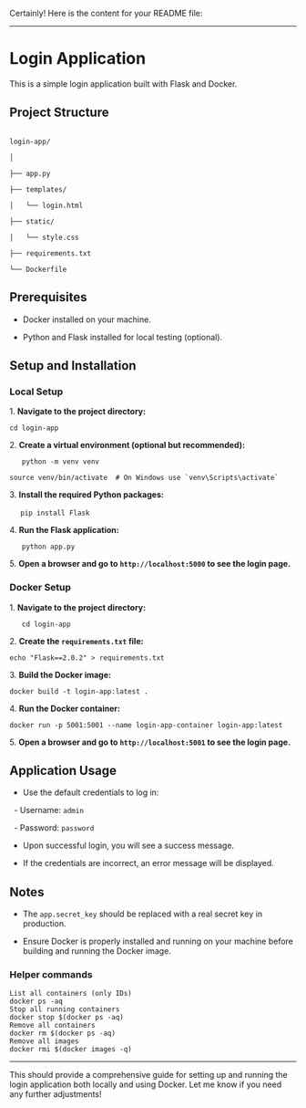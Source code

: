 Certainly! Here is the content for your README file:

---

# Login Application

This is a simple login application built with Flask and Docker.

## Project Structure

```

login-app/

│

├── app.py

├── templates/

│   └── login.html

├── static/

│   └── style.css

├── requirements.txt

└── Dockerfile

```

## Prerequisites

- Docker installed on your machine.

- Python and Flask installed for local testing (optional).

## Setup and Installation

### Local Setup

1\. **Navigate to the project directory:**

```
cd login-app
```

2\. **Create a virtual environment (optional but recommended):**

```
   python -m venv venv
```
```
source venv/bin/activate  # On Windows use `venv\Scripts\activate`
```

3\. **Install the required Python packages:**

   ```
  pip install Flask
   ```

4\. **Run the Flask application:**

```
   python app.py
```

5\. **Open a browser and go to `http://localhost:5000` to see the login page.**

### Docker Setup

1\. **Navigate to the project directory:**

```
   cd login-app
```

2\. **Create the `requirements.txt` file:**
```
echo "Flask==2.0.2" > requirements.txt
```
3\. **Build the Docker image:**
   
```
docker build -t login-app:latest .
```

4\. **Run the Docker container:**

```
docker run -p 5001:5001 --name login-app-container login-app:latest
```

5\. **Open a browser and go to `http://localhost:5001` to see the login page.**

## Application Usage

- Use the default credentials to log in:

  - Username: `admin`

  - Password: `password`

- Upon successful login, you will see a success message.

- If the credentials are incorrect, an error message will be displayed.

## Notes

- The `app.secret_key` should be replaced with a real secret key in production.

- Ensure Docker is properly installed and running on your machine before building and running the Docker image.

### Helper commands
```
List all containers (only IDs)
docker ps -aq
Stop all running containers
docker stop $(docker ps -aq)
Remove all containers
docker rm $(docker ps -aq)
Remove all images
docker rmi $(docker images -q)
```
---

This should provide a comprehensive guide for setting up and running the login application both locally and using Docker. Let me know if you need any further adjustments!